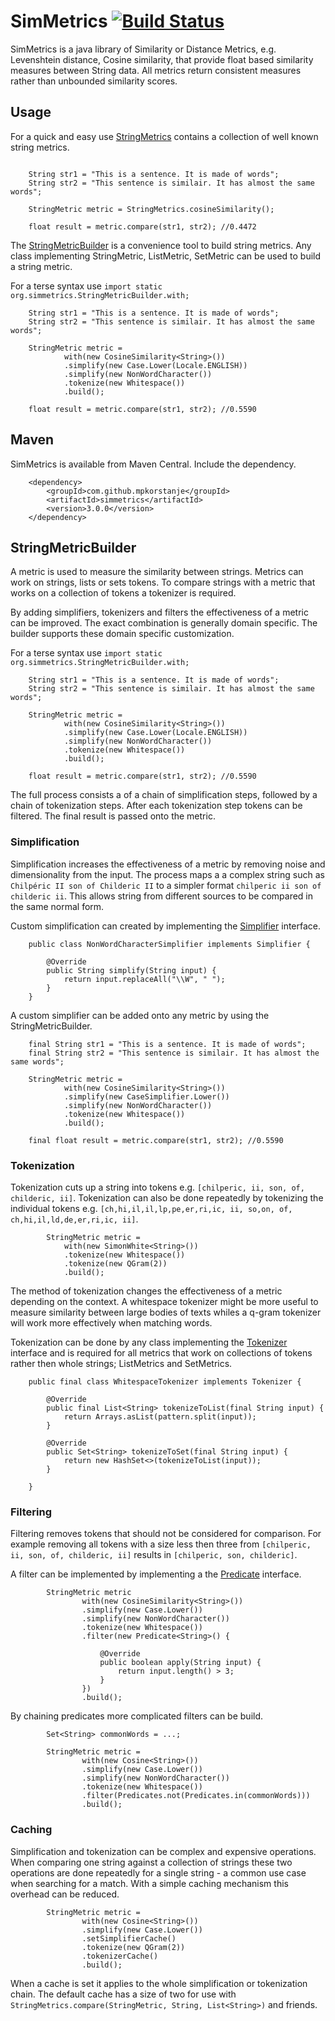 SimMetrics [![Build Status](https://travis-ci.org/mpkorstanje/simmetrics.svg)](https://travis-ci.org/mpkorstanje/simmetrics)
==========

SimMetrics is a java library of Similarity or Distance Metrics, e.g. Levenshtein distance, Cosine similarity, that provide float based similarity measures between String data. All metrics return consistent measures rather than unbounded similarity scores. 

## Usage ##

For a quick and easy use [StringMetrics](./simmetrics-core/src/main/java/org/simmetrics/StringMetrics.java) contains a collection of well known string metrics.

```

	String str1 = "This is a sentence. It is made of words";
	String str2 = "This sentence is similair. It has almost the same words";
	
	StringMetric metric = StringMetrics.cosineSimilarity();
	
	float result = metric.compare(str1, str2); //0.4472

```

The [StringMetricBuilder](./simmetrics-core/src/main/java/org/simmetrics/StringMetricBuilder.java) is a convenience tool to build string metrics. Any class implementing StringMetric, ListMetric, SetMetric can be used to build a string metric.

For a terse syntax use `import static org.simmetrics.StringMetricBuilder.with;`

```
	String str1 = "This is a sentence. It is made of words";
	String str2 = "This sentence is similair. It has almost the same words";

	StringMetric metric =
			with(new CosineSimilarity<String>())
			.simplify(new Case.Lower(Locale.ENGLISH))
			.simplify(new NonWordCharacter())
			.tokenize(new Whitespace())
			.build();

	float result = metric.compare(str1, str2); //0.5590
```

## Maven ##

SimMetrics is available from Maven Central. Include the dependency.

```
	<dependency>
		<groupId>com.github.mpkorstanje</groupId>
		<artifactId>simmetrics</artifactId>
		<version>3.0.0</version>
	</dependency>
```

## StringMetricBuilder ##

A metric is used to measure the similarity between strings. Metrics can work on strings, lists or sets tokens. To compare strings with a metric that works on a collection of tokens a tokenizer is required.

By adding simplifiers, tokenizers and filters the effectiveness of a metric can be improved. The exact combination is generally domain specific. The builder supports these domain specific customization.

For a terse syntax use `import static org.simmetrics.StringMetricBuilder.with;`

```
	String str1 = "This is a sentence. It is made of words";
	String str2 = "This sentence is similair. It has almost the same words";

	StringMetric metric =
			with(new CosineSimilarity<String>())
			.simplify(new Case.Lower(Locale.ENGLISH))
			.simplify(new NonWordCharacter())
			.tokenize(new Whitespace())
			.build();

	float result = metric.compare(str1, str2); //0.5590
```

The full process consists a of a chain of simplification steps, followed by a chain of tokenization steps. After each tokenization step tokens can be filtered. The final result is passed onto the metric.

### Simplification ###

Simplification increases the effectiveness of a metric by removing noise and dimensionality from the input. The process maps a a complex string such as `Chilpéric II son of Childeric II` to a simpler format `chilperic ii son of childeric ii`. This allows string from different sources to be compared in the same normal form.

Custom simplification can created by implementing the [Simplifier](./simmetrics-core/src/main/java/org/simmetrics/simplifiers/Simplifier.java) interface.

```
	public class NonWordCharacterSimplifier implements Simplifier {

		@Override
		public String simplify(String input) {
		    return input.replaceAll("\\W", " ");
		}
	}
```

A custom simplifier can be added onto any metric by using the StringMetricBuilder. 

```
	final String str1 = "This is a sentence. It is made of words";
	final String str2 = "This sentence is similair. It has almost the same words";

	StringMetric metric = 
			with(new CosineSimilarity<String>())
			.simplify(new CaseSimplifier.Lower())
			.simplify(new NonWordCharacter())
			.tokenize(new Whitespace())
			.build();

	final float result = metric.compare(str1, str2); //0.5590
```

### Tokenization ###

Tokenization cuts up a string into tokens e.g. `[chilperic, ii, son, of, childeric, ii]`. Tokenization can also be done repeatedly by tokenizing the individual tokens e.g. `[ch,hi,il,il,lp,pe,er,ri,ic, ii, so,on, of, ch,hi,il,ld,de,er,ri,ic, ii]`.

````
		StringMetric metric = 
			with(new SimonWhite<String>())
			.tokenize(new Whitespace())
			.tokenize(new QGram(2))
			.build();
````

The method of tokenization changes the effectiveness of a metric depending on the context. A whitespace tokenizer might be more useful to measure similarity between large bodies of texts whiles a q-gram tokenizer will work more effectively when matching words.

Tokenization can be done by any class implementing the [Tokenizer](./simmetrics-core/src/main/java/org/simmetrics/tokenizers/Tokenizer.java) interface and is required for all metrics that work on collections of tokens rather then whole strings; ListMetrics and SetMetrics.

```
	public final class WhitespaceTokenizer implements Tokenizer {

		@Override
		public final List<String> tokenizeToList(final String input) {
			return Arrays.asList(pattern.split(input));
		}
		
		@Override
		public Set<String> tokenizeToSet(final String input) {
			return new HashSet<>(tokenizeToList(input));
		}
	
	}
```
### Filtering ###


Filtering removes tokens that should not be considered for comparison. For example removing all tokens with a size less then three from `[chilperic, ii, son, of, childeric, ii]` results in `[chilperic, son, childeric]`.

A filter can be implemented by implementing a the [Predicate](https://github.com/google/guava/blob/master/guava/src/com/google/common/base/Predicate.java) interface.


```
		StringMetric metric
				with(new CosineSimilarity<String>())
				.simplify(new Case.Lower())
				.simplify(new NonWordCharacter())
				.tokenize(new Whitespace())
				.filter(new Predicate<String>() {
					
					@Override
					public boolean apply(String input) {
						return input.length() > 3;
					}
				})
				.build();
```

By chaining predicates more complicated filters can be build.  

```
		Set<String> commonWords = ...;
		
		StringMetric metric =
				with(new Cosine<String>())
				.simplify(new Case.Lower())
				.simplify(new NonWordCharacter())
				.tokenize(new Whitespace())
				.filter(Predicates.not(Predicates.in(commonWords)))
				.build();
```


### Caching ###

Simplification and tokenization can be complex and expensive operations. When comparing one string against a collection of strings these two operations are done repeatedly for a single string - a common use case when searching for a match. With a simple caching mechanism this overhead can be reduced. 


```
		StringMetric metric =
				with(new Cosine<String>())
				.simplify(new Case.Lower())
				.setSimplifierCache()
				.tokenize(new QGram(2))
				.tokenizerCache()
				.build();
```

When a cache is set it applies to the whole simplification or tokenization chain. The default cache has a size of two for use with `StringMetrics.compare(StringMetric, String, List<String>)` and friends.

